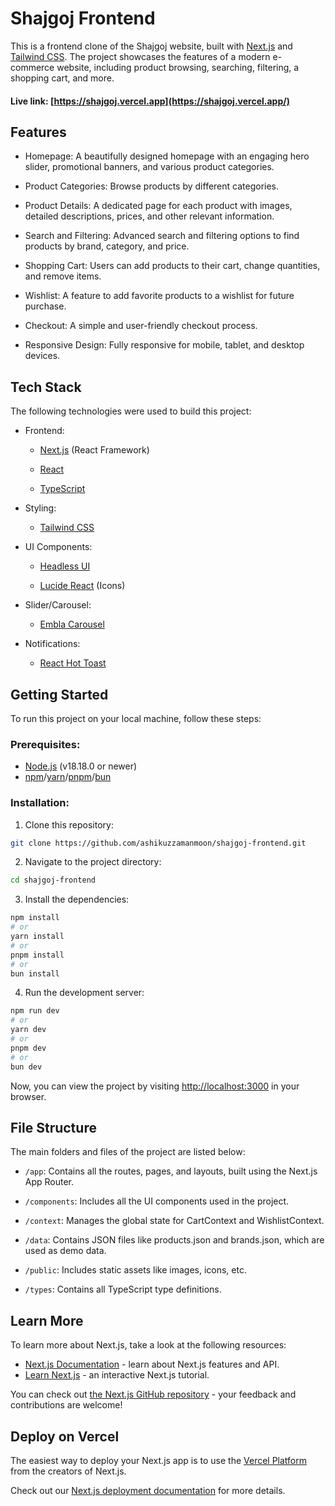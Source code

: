 # Shajgoj Frontend

This is a frontend clone of the Shajgoj website, built with [Next.js](https://nextjs.org) and [Tailwind CSS](https://tailwindcss.com/). The project showcases the features of a modern e-commerce website, including product browsing, searching, filtering, a shopping cart, and more.

#### Live link: [https://shajgoj.vercel.app](https://shajgoj.vercel.app/)

## Features

- Homepage: A beautifully designed homepage with an engaging hero slider, promotional banners, and various product categories.

- Product Categories: Browse products by different categories.

- Product Details: A dedicated page for each product with images, detailed descriptions, prices, and other relevant information.

- Search and Filtering: Advanced search and filtering options to find products by brand, category, and price.

- Shopping Cart: Users can add products to their cart, change quantities, and remove items.

- Wishlist: A feature to add favorite products to a wishlist for future purchase.

- Checkout: A simple and user-friendly checkout process.

- Responsive Design: Fully responsive for mobile, tablet, and desktop devices.

## Tech Stack

The following technologies were used to build this project:

- Frontend:

  - [Next.js](https://nextjs.org/) (React Framework)

  - [React](https://react.dev/)

  - [TypeScript](https://www.typescriptlang.org/)

- Styling:

  - [Tailwind CSS](https://tailwindcss.com/)

- UI Components:

  - [Headless UI](https://headlessui.com/)

  - [Lucide React](https://lucide.dev/) (Icons)

- Slider/Carousel:

  - [Embla Carousel](https://www.embla-carousel.com/)

- Notifications:

  - [React Hot Toast](https://react-hot-toast.com/)

## Getting Started

To run this project on your local machine, follow these steps:

### Prerequisites:

- [Node.js](https://nodejs.org/en) (v18.18.0 or newer)
- [npm](https://www.npmjs.com/)/[yarn](https://yarnpkg.com/)/[pnpm](https://pnpm.io/)/[bun](https://bun.sh/)

### Installation:

1. Clone this repository:

```bash
git clone https://github.com/ashikuzzamanmoon/shajgoj-frontend.git
```

2. Navigate to the project directory:

```bash
cd shajgoj-frontend
```

3. Install the dependencies:

```bash
npm install
# or
yarn install
# or
pnpm install
# or
bun install
```

4. Run the development server:

```bash
npm run dev
# or
yarn dev
# or
pnpm dev
# or
bun dev
```

Now, you can view the project by visiting [http://localhost:3000](http://localhost:3000) in your browser.

## File Structure

The main folders and files of the project are listed below:

- `/app`: Contains all the routes, pages, and layouts, built using the Next.js App Router.

- `/components`: Includes all the UI components used in the project.

- `/context`: Manages the global state for CartContext and WishlistContext.

- `/data`: Contains JSON files like products.json and brands.json, which are used as demo data.

- `/public`: Includes static assets like images, icons, etc.

- `/types`: Contains all TypeScript type definitions.

## Learn More

To learn more about Next.js, take a look at the following resources:

- [Next.js Documentation](https://nextjs.org/docs) - learn about Next.js features and API.
- [Learn Next.js](https://nextjs.org/learn) - an interactive Next.js tutorial.

You can check out [the Next.js GitHub repository](https://github.com/vercel/next.js) - your feedback and contributions are welcome!

## Deploy on Vercel

The easiest way to deploy your Next.js app is to use the [Vercel Platform](https://vercel.com/new?utm_medium=default-template&filter=next.js&utm_source=create-next-app&utm_campaign=create-next-app-readme) from the creators of Next.js.

Check out our [Next.js deployment documentation](https://nextjs.org/docs/app/building-your-application/deploying) for more details.
